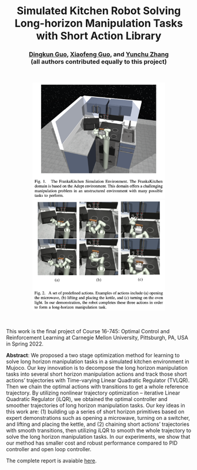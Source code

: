 <h1 align="center">
Simulated Kitchen Robot Solving Long-horizon Manipulation Tasks with Short Action Library
</h1>

<div align="center">
<h3>
<a href="https://dkguo.com">Dingkun Guo</a>,
<a href="https://github.com/Xiaofeng-Guo">Xiaofeng Guo</a>, and
<a href="https://yunchuzhang.github.io">Yunchu Zhang</a> 
<br>
(all authors contributed equally to this project)
</h3>

<br>
<p align="center">
<img src="results/figures/simulation_environment.png" alt="Experiment Overview" width="360"/>
<img src="results/figures/defined_actions.png" alt="Defined actions" width="360"/>
</p>
<br>
</div>


This work is the final project of Course 16-745: Optimal Control and Reinforcement Learning at Carnegie Mellon University, Pittsburgh, PA, USA in Spring 2022.

<b>Abstract</b>: We proposed a two stage optimization method for learning to solve long horizon manipulation tasks in a simulated kitchen environment in Mujoco. Our key innovation is to decompose the long horizon manipulation tasks into several short horizon manipulation actions and track those short actions’ trajectories with Time-varying Linear Quadratic Regulator (TVLQR). Then we chain the optimal actions with transitions to get a whole reference trajectory. By utilizing nonlinear trajectory optimization – iterative Linear Quadratic Regulator (iLQR), we obtained the optimal controller and smoother trajectories of long horizon manipulation tasks. Our key ideas in this work are: (1) building up a series of short horizon primitives based on expert demonstrations such as opening a microwave, turning on a switcher, and lifting and placing the kettle, and (2) chaining short actions’ trajectories with smooth transitions, then utilizing iLQR to smooth the whole trajectory to solve the long horizon manipulation tasks. In our experiments, we show that our method has smaller cost and robust performance compared to PID controller and open loop controller.

The complete report is avaiable <a href="https://github.com/dkguo/Optimal-Control-of-Simulated-Kitchen-Tasks/blob/main/results/report.pdf">here</a>.
